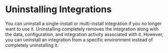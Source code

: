 # Uninstalling Integrations 

<head>
  <meta name="guidename" content="Spaces"/>
  <meta name="context" content="GUID-55f3dd32-5378-4150-82cf-9a20b7c90f2d"/>
</head>

You can uninstall a single-install or multi-install integration if you no longer want to use it. Uninstalling completely removes the integration along with the data, configuration, and integration activity associated with it. However, you can uninstall an integration from a specific environment instead of completely uninstalling it.
